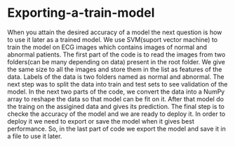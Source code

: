 # Exporting-a-train-model
When you attain the desired accuracy of a model the next question is how to use it later as a trained model.
We use SVM(suport vector machine) to train the model on ECG images which contains images of normal and abnormal patients.
The first part of the code is to read the images from two folders(can be many depending on data) present in the root folder.
We give the same size to all the images and store them in the list as features of the data.
Labels of the data is two folders named as normal and abnormal.
The next step was to split the data into train and test sets to see validation of the model.
In the next two parts of the code, we convert the data into a NumPy array to reshape the data so that model can be fit on it.
After that model do the traing on the assigined data and gives its prediction. 
The final step is to checke the accuracy of the model and we are ready to deploy it.
In order to deploy it we need to export or save the model when it gives best performance.
So, in the last part of code we export the model and save it in a file to use it later.
